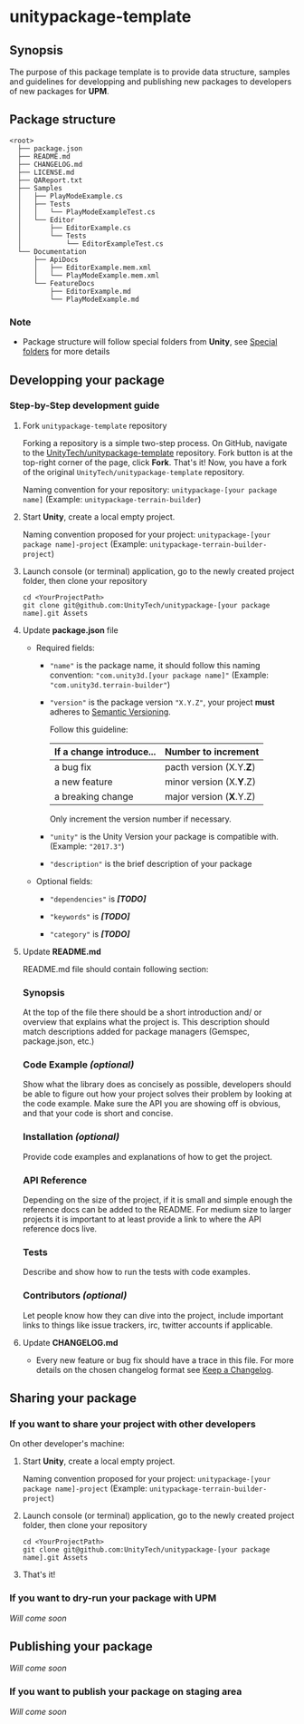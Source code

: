 # unitypackage-template

## Synopsis

The purpose of this package template is to provide data structure, samples and guidelines for developping and publishing new packages to developers of new packages for **UPM**.

## Package structure

```none
<root>
  ├── package.json
  ├── README.md
  ├── CHANGELOG.md
  ├── LICENSE.md
  ├── QAReport.txt
  ├── Samples
  │   ├── PlayModeExample.cs
  │   ├── Tests
  │   │   └── PlayModeExampleTest.cs
  │   └── Editor
  │       ├── EditorExample.cs
  │       └── Tests
  │           └── EditorExampleTest.cs
  └── Documentation
      ├── ApiDocs
      │   ├── EditorExample.mem.xml
      │   └── PlayModeExample.mem.xml
      └── FeatureDocs
          ├── EditorExample.md
          └── PlayModeExample.md
```

### Note

* Package structure will follow special folders from **Unity**, see [Special folders](https://docs.unity3d.com/Manual/SpecialFolders.html) for more details

## Developping your package

### Step-by-Step development guide

1. Fork `unitypackage-template` repository

    Forking a repository is a simple two-step process. On GitHub, navigate to the [UnityTech/unitypackage-template](https://github.com/UnityTech/unitypackage-template) repository.
    Fork button is at the top-right corner of the page, click **Fork**.
    That's it! Now, you have a fork of the original `UnityTech/unitypackage-template` repository.

    Naming convention for your repository: `unitypackage-[your package name]`
    (Example: `unitypackage-terrain-builder`)

1. Start **Unity**, create a local empty project. 

    Naming convention proposed for your project: `unitypackage-[your package name]-project`
    (Example: `unitypackage-terrain-builder-project`)

1. Launch console (or terminal) application, go to the newly created project folder, then clone your repository

    ```none
    cd <YourProjectPath>
    git clone git@github.com:UnityTech/unitypackage-[your package name].git Assets
    ```

1. Update **package.json** file

    * Required fields:
        * `"name"` is the package name, it should follow this naming convention: `"com.unity3d.[your package name]"`
        (Example: `"com.unity3d.terrain-builder"`)
        * `"version"` is the package version `"X.Y.Z"`, your project **must** adheres to [Semantic Versioning](http://semver.org/spec/v2.0.0.html).

            Follow this guideline:

            If a change introduce... | Number to increment
            --- | ---
            a bug fix | pacth version (X.Y.**Z**)
            a new feature | minor version (X.**Y**.Z)
            a breaking change | major version (**X**.Y.Z)

            Only increment the version number if necessary.

        * `"unity"` is the Unity Version your package is compatible with. (Example: `"2017.3"`)

        * `"description"` is the brief description of your package

    * Optional fields:

        * `"dependencies"` is ***[TODO]***

        * `"keywords"` is ***[TODO]***

        * `"category"` is ***[TODO]***

1. Update **README.md**

    README.md file should contain following section:

    ### **Synopsis**
    At the top of the file there should be a short introduction and/ or overview that explains what the project is. This description should match descriptions added for package managers (Gemspec, package.json, etc.)

    ### **Code Example** *(optional)*
    Show what the library does as concisely as possible, developers should be able to figure out how your project solves their problem by looking at the code example. Make sure the API you are showing off is obvious, and that your code is short and concise.

    ### **Installation** *(optional)*
    Provide code examples and explanations of how to get the project.

    ### **API Reference**
    Depending on the size of the project, if it is small and simple enough the reference docs can be added to the README. For medium size to larger projects it is important to at least provide a link to where the API reference docs live.

    ### **Tests**
    Describe and show how to run the tests with code examples.

    ### **Contributors** *(optional)*
    Let people know how they can dive into the project, include important links to things like issue trackers, irc, twitter accounts if applicable.

1. Update **CHANGELOG.md**

    * Every new feature or bug fix should have a trace in this file. For more details on the chosen changelog format see [Keep a Changelog](http://keepachangelog.com/en/1.0.0/).

## Sharing your package

### If you want to share your project with other developers

On other developer's machine:

1. Start **Unity**, create a local empty project. 

    Naming convention proposed for your project: `unitypackage-[your package name]-project`
    (Example: `unitypackage-terrain-builder-project`)

1. Launch console (or terminal) application, go to the newly created project folder, then clone your repository

    ```none
    cd <YourProjectPath>
    git clone git@github.com:UnityTech/unitypackage-[your package name].git Assets
    ```
1. That's it!

### If you want to dry-run your package with **UPM**

*Will come soon*

## Publishing your package

*Will come soon*

### If you want to publish your package on **staging area**

*Will come soon*
